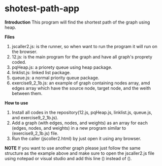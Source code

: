 # shotest-path-app
ّ**Introduction**
This program will find the shortest path of the graph using heap.

**Files**
1. jscaller2.js: is the runner, so when want to run the program it will run on the browser.
2. 12.js: is the main program for the graph and have all graph's proprety coded.
3. pqHeap.js: a priorety queue using heap package.
4. linklist.js: linked list package.
5. queue.js: a normal priority queue package.
6. exercise9_2_1b.js: an example of graph containing nodes array, amd edges array which have the source node, target node, and the weith between them.

**How to use**
1. Install all codes in the repository(12.js, pqHeap.js, linklist.js, queue.js, and exercise9_2_1b.js).
2. Add a graph (with edges, nodes, and weights) as an array for each (edges, nodes, and weights) in a new program similar to (exercise9_2_1b.js) file.
3. Run the caller (jscoller2.html) by just open it using any browser.

**NOTE**
If you want to use another graph please just follow the same structure as the example above 
and make sure to open the jscaller2.js file using notepad or visual studio and add this line 
(<script type="text/javascript" src="your-Graph-Name.js"></script>) instead of 
(<script type="text/javascript" src="exercise9_2_1b.js"></script>).
